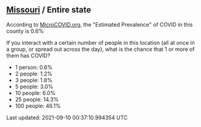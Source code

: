 
## [Missouri](/united-states/missouri) / Entire state

According to [MicroCOVID.org](http://microcovid.org),
the "Estimated Prevalence" of COVID in this county is 0.6%

If you interact with a certain number of people in this location
(all at once in a group, or spread out across the day), what is the chance that
1 or more of them has COVID?

- 1 person: 0.6%
- 2 people: 1.2%
- 3 people: 1.8%
- 5 people: 3.0%
- 10 people: 6.0%
- 25 people: 14.3%
- 100 people: 46.1%

Last updated: 2021-09-10 00:37:10.994354 UTC
